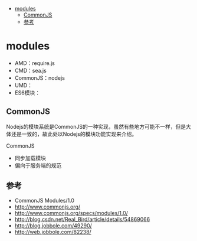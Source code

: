 <!-- TOC -->

- [modules](#modules)
    - [CommonJS](#commonjs)
    - [参考](#参考)

<!-- /TOC -->


# modules

- AMD：require.js
- CMD：sea.js
- CommonJS：nodejs
- UMD：
- ES6模块：

## CommonJS

Nodejs的模块系统是CommonJS的一种实现，虽然有些地方可能不一样，但是大体还是一致的，故此处以Nodejs的模块功能实现来介绍。

CommonJS
- 同步加载模块
- 偏向于服务端的规范

## 参考

- CommonJS Modules/1.0
- http://www.commonjs.org/
- http://www.commonjs.org/specs/modules/1.0/
- http://blog.csdn.net/Real_Bird/article/details/54869066
- http://blog.jobbole.com/49290/
- http://web.jobbole.com/82238/